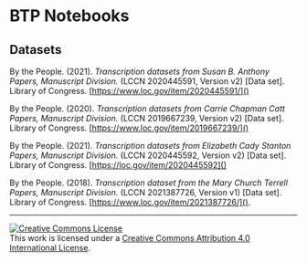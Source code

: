 # BTP Notebooks

## Datasets

By the People. (2021). *Transcription datasets from Susan B. Anthony Papers, Manuscript Division.* (LCCN 2020445591, Version v2) [Data set]. Library of Congress. [https://www.loc.gov/item/2020445591/]()

By the People. (2020). *Transcription datasets from Carrie Chapman Catt Papers, Manuscript Division.* (LCCN 2019667239, Version v2) [Data set]. Library of Congress. [https://www.loc.gov/item/2019667239/]()

By the People. (2021). *Transcription datasets from Elizabeth Cady Stanton Papers, Manuscript Division.* (LCCN 2020445592, Version v2) [Data set]. Library of Congress. [https://loc.gov/item/2020445592]()

By the People. (2018). *Transcription dataset from the Mary Church Terrell Papers, Manuscript Division.* (LCCN 2021387726, Version v1) [Data set]. Library of Congress. [https://www.loc.gov/item/2021387726/]().


----

<a rel="license" href="http://creativecommons.org/licenses/by/4.0/"><img alt="Creative Commons License" style="border-width:0" src="https://i.creativecommons.org/l/by/4.0/88x31.png" /></a><br />This work is licensed under a <a rel="license" href="http://creativecommons.org/licenses/by/4.0/">Creative Commons Attribution 4.0 International License</a>.